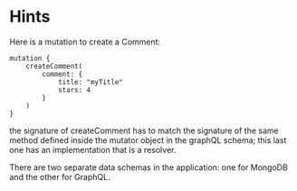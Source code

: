 # Hints

Here is a mutation to create a Comment:
```
mutation {
    createComment(
        comment: {
            title: "myTitle"
            stars: 4
        }
    )
}
```
the signature of createComment has to match the signature of the same
method defined inside the mutator object in the graphQL
schema; this last one has an implementation that is
a resolver.

There are two separate data schemas in the application: 
one for MongoDB and the other for GraphQL.